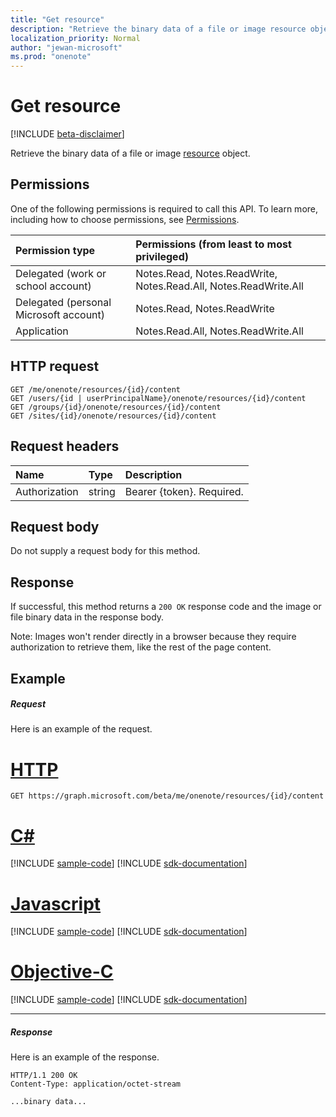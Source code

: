 ```yaml
---
title: "Get resource"
description: "Retrieve the binary data of a file or image resource object."
localization_priority: Normal
author: "jewan-microsoft"
ms.prod: "onenote"
---
```


# Get resource

[!INCLUDE [beta-disclaimer](../../includes/beta-disclaimer.md)]

Retrieve the binary data of a file or image [resource](../resources/onenoteresource.md) object.
## Permissions
One of the following permissions is required to call this API. To learn more, including how to choose permissions, see [Permissions](/graph/permissions-reference).

|Permission type      | Permissions (from least to most privileged)              |
|:--------------------|:---------------------------------------------------------|
|Delegated (work or school account) | Notes.Read, Notes.ReadWrite, Notes.Read.All, Notes.ReadWrite.All    |
|Delegated (personal Microsoft account) | Notes.Read, Notes.ReadWrite    |
|Application | Notes.Read.All, Notes.ReadWrite.All |

## HTTP request
<!-- { "blockType": "ignored" } -->
```http
GET /me/onenote/resources/{id}/content
GET /users/{id | userPrincipalName}/onenote/resources/{id}/content
GET /groups/{id}/onenote/resources/{id}/content
GET /sites/{id}/onenote/resources/{id}/content
```

## Request headers
| Name       | Type | Description|
|:-----------|:------|:----------|
| Authorization  | string  | Bearer {token}. Required. |

## Request body
Do not supply a request body for this method.

## Response

If successful, this method returns a `200 OK` response code and the image or file binary data in the response body.

Note: Images won't render directly in a browser because they require authorization to retrieve them, like the rest of the page content.
## Example
##### Request
Here is an example of the request.

# [HTTP](#tab/http)
<!-- {
  "blockType": "request",
  "name": "get_resource"
}-->
```msgraph-interactive
GET https://graph.microsoft.com/beta/me/onenote/resources/{id}/content
```
# [C#](#tab/csharp)
[!INCLUDE [sample-code](../includes/snippets/csharp/get-resource-csharp-snippets.md)]
[!INCLUDE [sdk-documentation](../includes/snippets/snippets-sdk-documentation-link.md)]

# [Javascript](#tab/javascript)
[!INCLUDE [sample-code](../includes/snippets/javascript/get-resource-javascript-snippets.md)]
[!INCLUDE [sdk-documentation](../includes/snippets/snippets-sdk-documentation-link.md)]

# [Objective-C](#tab/objc)
[!INCLUDE [sample-code](../includes/snippets/objc/get-resource-objc-snippets.md)]
[!INCLUDE [sdk-documentation](../includes/snippets/snippets-sdk-documentation-link.md)]

---

##### Response
Here is an example of the response.
<!-- {
  "blockType": "response",
  "truncated": true,
  "@odata.type": "stream"
} -->
```http
HTTP/1.1 200 OK
Content-Type: application/octet-stream

...binary data...
```

<!-- uuid: 8fcb5dbc-d5aa-4681-8e31-b001d5168d79
2015-10-25 14:57:30 UTC -->
<!--
{
  "type": "#page.annotation",
  "description": "Get resource",
  "keywords": "",
  "section": "documentation",
  "tocPath": "",
  "suppressions": [
  ]
}
-->
